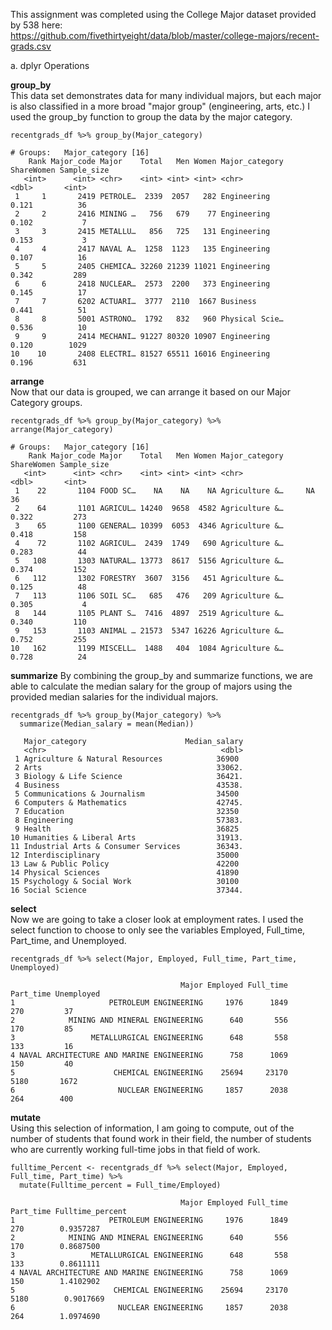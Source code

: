 This assignment was completed using the College Major dataset provided by 538 here:  
https://github.com/fivethirtyeight/data/blob/master/college-majors/recent-grads.csv  
  
a. dplyr Operations  
  
**group_by**  
This data set demonstrates data for many individual majors, but each major is also classified in a more broad "major group" (engineering, arts, etc.) I used the group_by function to group the data by the major category.  
```
recentgrads_df %>% group_by(Major_category)
```
```
# Groups:   Major_category [16]
    Rank Major_code Major    Total   Men Women Major_category ShareWomen Sample_size
   <int>      <int> <chr>    <int> <int> <int> <chr>               <dbl>       <int>
 1     1       2419 PETROLE…  2339  2057   282 Engineering         0.121          36
 2     2       2416 MINING …   756   679    77 Engineering         0.102           7
 3     3       2415 METALLU…   856   725   131 Engineering         0.153           3
 4     4       2417 NAVAL A…  1258  1123   135 Engineering         0.107          16
 5     5       2405 CHEMICA… 32260 21239 11021 Engineering         0.342         289
 6     6       2418 NUCLEAR…  2573  2200   373 Engineering         0.145          17
 7     7       6202 ACTUARI…  3777  2110  1667 Business            0.441          51
 8     8       5001 ASTRONO…  1792   832   960 Physical Scie…      0.536          10
 9     9       2414 MECHANI… 91227 80320 10907 Engineering         0.120        1029
10    10       2408 ELECTRI… 81527 65511 16016 Engineering         0.196         631
```  
  
**arrange**  
Now that our data is grouped, we can arrange it based on our Major Category groups.  
```
recentgrads_df %>% group_by(Major_category) %>% arrange(Major_category)
```
```
# Groups:   Major_category [16]
    Rank Major_code Major    Total   Men Women Major_category ShareWomen Sample_size
   <int>      <int> <chr>    <int> <int> <int> <chr>               <dbl>       <int>
 1    22       1104 FOOD SC…    NA    NA    NA Agriculture &…     NA              36
 2    64       1101 AGRICUL… 14240  9658  4582 Agriculture &…      0.322         273
 3    65       1100 GENERAL… 10399  6053  4346 Agriculture &…      0.418         158
 4    72       1102 AGRICUL…  2439  1749   690 Agriculture &…      0.283          44
 5   108       1303 NATURAL… 13773  8617  5156 Agriculture &…      0.374         152
 6   112       1302 FORESTRY  3607  3156   451 Agriculture &…      0.125          48
 7   113       1106 SOIL SC…   685   476   209 Agriculture &…      0.305           4
 8   144       1105 PLANT S…  7416  4897  2519 Agriculture &…      0.340         110
 9   153       1103 ANIMAL … 21573  5347 16226 Agriculture &…      0.752         255
10   162       1199 MISCELL…  1488   404  1084 Agriculture &…      0.728          24
```  

**summarize**
By combining the group_by and summarize functions, we are able to calculate the median salary for the group of majors using the provided median salaries for the individual majors.
```
recentgrads_df %>% group_by(Major_category) %>% 
  summarize(Median_salary = mean(Median))
```
```
   Major_category                      Median_salary
   <chr>                                       <dbl>
 1 Agriculture & Natural Resources            36900 
 2 Arts                                       33062.
 3 Biology & Life Science                     36421.
 4 Business                                   43538.
 5 Communications & Journalism                34500 
 6 Computers & Mathematics                    42745.
 7 Education                                  32350 
 8 Engineering                                57383.
 9 Health                                     36825 
10 Humanities & Liberal Arts                  31913.
11 Industrial Arts & Consumer Services        36343.
12 Interdisciplinary                          35000 
13 Law & Public Policy                        42200 
14 Physical Sciences                          41890 
15 Psychology & Social Work                   30100 
16 Social Science                             37344.
```  

**select**  
Now we are going to take a closer look at employment rates. I used the select function to choose to only see the variables Employed, Full_time, Part_time, and Unemployed.  
```
recentgrads_df %>% select(Major, Employed, Full_time, Part_time, Unemployed)
```
```
                                      Major Employed Full_time Part_time Unemployed
1                     PETROLEUM ENGINEERING     1976      1849       270         37
2            MINING AND MINERAL ENGINEERING      640       556       170         85
3                 METALLURGICAL ENGINEERING      648       558       133         16
4 NAVAL ARCHITECTURE AND MARINE ENGINEERING      758      1069       150         40
5                      CHEMICAL ENGINEERING    25694     23170      5180       1672
6                       NUCLEAR ENGINEERING     1857      2038       264        400
```  

**mutate**  
Using this selection of information, I am going to compute, out of the number of students that found work in their field, the number of students who are currently working full-time jobs in that field of work.
```
fulltime_Percent <- recentgrads_df %>% select(Major, Employed, Full_time, Part_time) %>% 
  mutate(Fulltime_percent = Full_time/Employed)
```
```
                                      Major Employed Full_time Part_time Fulltime_percent
1                     PETROLEUM ENGINEERING     1976      1849       270        0.9357287
2            MINING AND MINERAL ENGINEERING      640       556       170        0.8687500
3                 METALLURGICAL ENGINEERING      648       558       133        0.8611111
4 NAVAL ARCHITECTURE AND MARINE ENGINEERING      758      1069       150        1.4102902
5                      CHEMICAL ENGINEERING    25694     23170      5180        0.9017669
6                       NUCLEAR ENGINEERING     1857      2038       264        1.0974690
```
